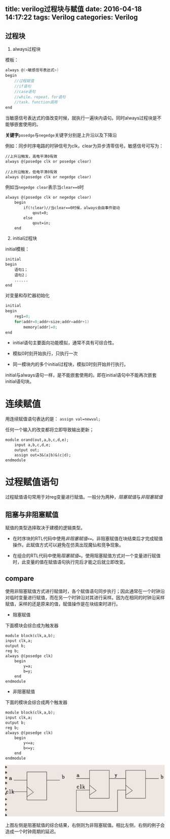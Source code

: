 title: verilog过程块与赋值
date: 2016-04-18 14:17:22
tags: Verilog
categories: Verilog
---

## 过程块 ##

1. always过程块

模板：

```C
always @(<敏感信号表达式>)
begin
	//过程赋值
	//if语句	
	//case语句
	//while、repeat、for语句
	//task、function调用
end
```

当敏感信号表达式的值改变时候，就执行一遍块内语句。同时always过程块是不能够嵌套使用的。<!--more-->

**关键字**`posedge`与`negedge`关键字分别是上升沿以及下降沿

例如：同步时序电路的时钟信号为clk，clear为异步清零信号。敏感信号可写为：

```
//上升沿触发，高电平清0有效
always @(posedge clk or posedge clear)

//上升沿触发，低电平清0有效
always @(posedge clk or negedge clear)
```

例如当`negedge clear`表示当`clear==0`时

```
always @(posedge clk or negedge clear)
	begin
		if(!clear)//当clear==0时候，always会由事件驱动
			qout=0;
		else
			qout=in;
	end
```

2. initial过程块

initial模板：

```
initial
begin
	语句1；
	语句2；
	......
end
```

对变量和存贮器初始化

```C
initial
begin
	reg1=0;
	for(addr=0;addr<size;addr=addr+1)
		memory[addr]=0;
end
```

- initial语句主要面向功能模拟，通常不具有可综合性。

- 模拟0时刻开始执行，只执行一次

- 同一模块内的多个initial过程块，模拟0时刻开始并行执行。

initial与always语句一样，是不能嵌套使用的。即在initial语句中不能再次嵌套initial语句块。

# 连续赋值 #

用连续赋值语句表达的是： `assign val=newval;`

任何一个输入的改变都将立即导致输出更新；

```
module orand(out,a,b,c,d,e);
	input a,b,c,d,e;
	output out;
	assign out=3&(a|b)&(c|d);
endmodule
```

# 过程赋值语句 #

过程赋值语句常用于对reg变量进行赋值。一般分为两种，*阻塞赋值*与*非阻塞赋值*

## 阻塞与非阻塞赋值 ##

赋值的类型选择取决于建模的逻辑类型。

- 在时序块的RTL代码中使用*非阻塞赋值*`<=`。非阻塞赋值在块结束后才完成赋值操作。此赋值方式可以避免在仿真出现魔仙和竞争现象。

- 在组合的RTL代码中使用*阻塞赋值*`=`。使用阻塞赋值方式对一个变量进行赋值时，此变量的值在赋值语句执行完后才能之后就立即改变。

## compare ##

使用非阻塞赋值方式进行赋值时，各个赋值语句同步执行；因此通常在一个时钟沿对临时变量进行赋值，而在另一个时钟沿对其进行采样。因为在相同的时钟沿采样赋值，采样的还是原来的值，赋值操作是在块结束时进行。

- 阻塞赋值

下面模块会综合成为触发器

```
module block(clk,a,b);
input clk,a;
output b;
reg b;
always @(posedge clk)
	begin
		y=a;
		b=y;
	end
endmodule
```


- 非阻塞赋值

下面的模块会综合成两个触发器

```
module block(clk,a,b);
input clk,a;
output b;
reg b;
always @(posedge clk)
	begin
		y<=a;
		b<=y;
	end
endmodule
```


![](\img\article\ise\block-unblock-setvalue.png)

上图左侧是阻塞赋值的综合结果，右侧则为非阻塞赋值。相比左侧，右侧的例子会造成一个时钟周期的延迟。